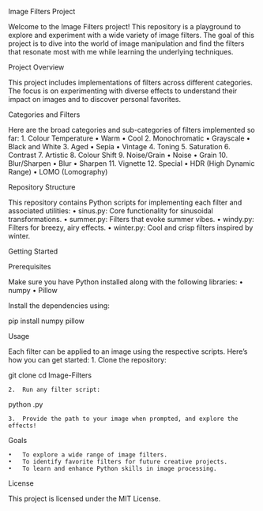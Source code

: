 Image Filters Project

Welcome to the Image Filters project! This repository is a playground to explore and experiment with a wide variety of image filters. The goal of this project is to dive into the world of image manipulation and find the filters that resonate most with me while learning the underlying techniques.

Project Overview

This project includes implementations of filters across different categories. The focus is on experimenting with diverse effects to understand their impact on images and to discover personal favorites.

Categories and Filters

Here are the broad categories and sub-categories of filters implemented so far:
	1.	Colour Temperature
	•	Warm
	•	Cool
	2.	Monochromatic
	•	Grayscale
	•	Black and White
	3.	Aged
	•	Sepia
	•	Vintage
	4.	Toning
	5.	Saturation
	6.	Contrast
	7.	Artistic
	8.	Colour Shift
	9.	Noise/Grain
	•	Noise
	•	Grain
	10.	Blur/Sharpen
	•	Blur
	•	Sharpen
	11.	Vignette
	12.	Special
	•	HDR (High Dynamic Range)
	•	LOMO (Lomography)

Repository Structure

This repository contains Python scripts for implementing each filter and associated utilities:
	•	sinus.py: Core functionality for sinusoidal transformations.
	•	summer.py: Filters that evoke summer vibes.
	•	windy.py: Filters for breezy, airy effects.
	•	winter.py: Cool and crisp filters inspired by winter.

Getting Started

Prerequisites

Make sure you have Python installed along with the following libraries:
	•	numpy
	•	Pillow

Install the dependencies using:

pip install numpy pillow

Usage

Each filter can be applied to an image using the respective scripts. Here’s how you can get started:
	1.	Clone the repository:

git clone <repo-url>
cd Image-Filters


	2.	Run any filter script:

python <filter-script>.py


	3.	Provide the path to your image when prompted, and explore the effects!

Goals

	•	To explore a wide range of image filters.
	•	To identify favorite filters for future creative projects.
	•	To learn and enhance Python skills in image processing.

License

This project is licensed under the MIT License.
